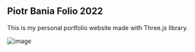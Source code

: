 <h2>Piotr Bania Folio 2022</h2>
This is my personal portfolio website made with Three.js library.



![image](https://user-images.githubusercontent.com/83336214/168427621-38b6edd0-ac89-42c8-be03-2930dd921497.png)
